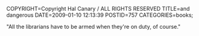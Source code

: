COPYRIGHT=Copyright Hal Canary / ALL RIGHTS RESERVED
TITLE=and dangerous
DATE=2009-01-10 12:13:39
POSTID=757
CATEGORIES=books;

"All the librarians have to be armed when they're on duty, of course."
